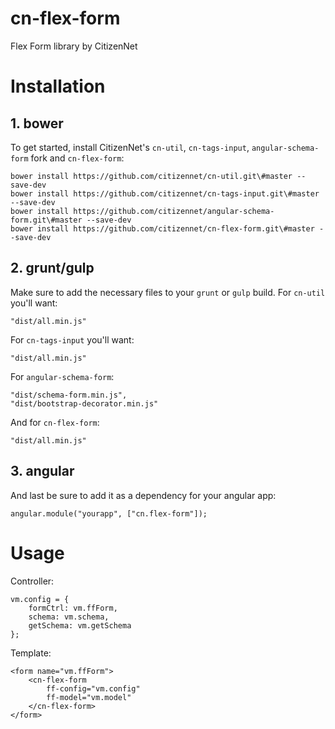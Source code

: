 # cn-flex-form
Flex Form library by CitizenNet

# Installation

## 1. bower
To get started, install CitizenNet's `cn-util`, `cn-tags-input`, `angular-schema-form` fork
and `cn-flex-form`:

    bower install https://github.com/citizennet/cn-util.git\#master --save-dev
    bower install https://github.com/citizennet/cn-tags-input.git\#master --save-dev
    bower install https://github.com/citizennet/angular-schema-form.git\#master --save-dev
    bower install https://github.com/citizennet/cn-flex-form.git\#master --save-dev

## 2. grunt/gulp
Make sure to add the necessary files to your `grunt` or `gulp` build.
For `cn-util` you'll want:

    "dist/all.min.js"

For `cn-tags-input` you'll want:

    "dist/all.min.js"

For `angular-schema-form`:

    "dist/schema-form.min.js",
    "dist/bootstrap-decorator.min.js"


And for `cn-flex-form`:

    "dist/all.min.js"

## 3. angular
And last be sure to add it as a dependency for your angular app:

    angular.module("yourapp", ["cn.flex-form"]);

# Usage
Controller:

    vm.config = {
        formCtrl: vm.ffForm,
        schema: vm.schema,
        getSchema: vm.getSchema
    };

Template:

    <form name="vm.ffForm">
        <cn-flex-form
            ff-config="vm.config"
            ff-model="vm.model"
        </cn-flex-form>
    </form>
